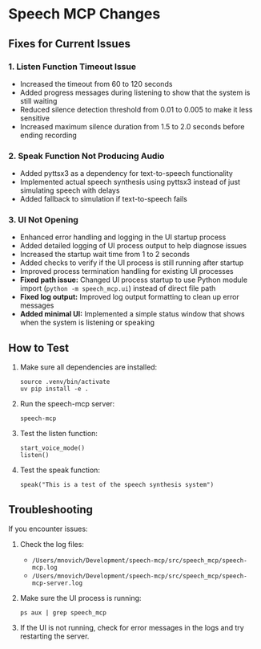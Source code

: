 # Speech MCP Changes

## Fixes for Current Issues

### 1. Listen Function Timeout Issue
- Increased the timeout from 60 to 120 seconds
- Added progress messages during listening to show that the system is still waiting
- Reduced silence detection threshold from 0.01 to 0.005 to make it less sensitive
- Increased maximum silence duration from 1.5 to 2.0 seconds before ending recording

### 2. Speak Function Not Producing Audio
- Added pyttsx3 as a dependency for text-to-speech functionality
- Implemented actual speech synthesis using pyttsx3 instead of just simulating speech with delays
- Added fallback to simulation if text-to-speech fails

### 3. UI Not Opening
- Enhanced error handling and logging in the UI startup process
- Added detailed logging of UI process output to help diagnose issues
- Increased the startup wait time from 1 to 2 seconds
- Added checks to verify if the UI process is still running after startup
- Improved process termination handling for existing UI processes
- **Fixed path issue:** Changed UI process startup to use Python module import (`python -m speech_mcp.ui`) instead of direct file path
- **Fixed log output:** Improved log output formatting to clean up error messages
- **Added minimal UI:** Implemented a simple status window that shows when the system is listening or speaking

## How to Test

1. Make sure all dependencies are installed:
   ```
   source .venv/bin/activate
   uv pip install -e .
   ```

2. Run the speech-mcp server:
   ```
   speech-mcp
   ```

3. Test the listen function:
   ```
   start_voice_mode()
   listen()
   ```

4. Test the speak function:
   ```
   speak("This is a test of the speech synthesis system")
   ```

## Troubleshooting

If you encounter issues:

1. Check the log files:
   - `/Users/mnovich/Development/speech-mcp/src/speech_mcp/speech-mcp.log`
   - `/Users/mnovich/Development/speech-mcp/src/speech_mcp/speech-mcp-server.log`

2. Make sure the UI process is running:
   ```
   ps aux | grep speech_mcp
   ```

3. If the UI is not running, check for error messages in the logs and try restarting the server.